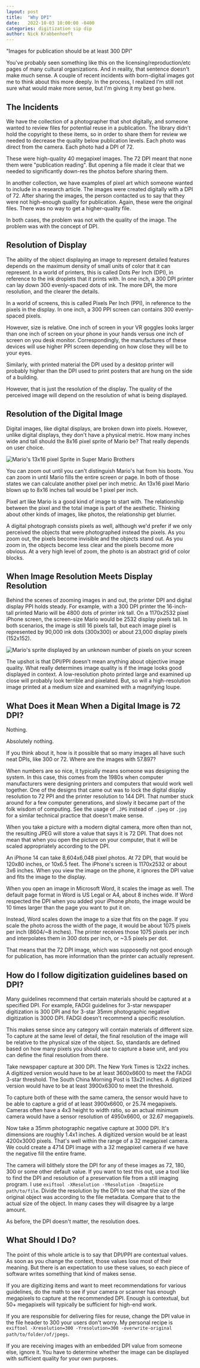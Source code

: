 ```yaml
---
layout: post
title:  "Why DPI"
date:   2022-10-03 10:00:00 -0400
categories: digitization sip dip
author: Nick Krabbenhoeft
---
```


"Images for publication should be at least 300 DPI"

You've probably seen something like this on the licensing/reproduction/etc pages of many cultural organizations.
And in reality, that sentence doesn't make much sense.
A couple of recent incidents with born-digital images got me to think about this more deeply.
In the process, I realized I'm still not sure what would make more sense, but I'm giving it my best go here.

## The Incidents

We have the collection of a photographer that shot digitally, and someone wanted to review files for potential reuse in a publication.
The library didn't hold the copyright to these items, so in order to share them for review we needed to decrease the quality below publication levels.
Each photo was direct from the camera.
Each photo had a DPI of 72.

These were high-quality 40 megapixel images.
The 72 DPI meant that none them were "publication reading".
But opening a file made it clear that we needed to significantly down-res the photos before sharing them.

In another collection, we have examples of pixel art which someone wanted to include in a research article.
The images were created digitally with a DPI of 72.
After sharing the images, the person contacted us to say that they were not high-enough quality for publication.
Again, these were the original files.
There was no way to get a higher-quality file.

In both cases, the problem was not with the quality of the image.
The problem was with the concept of DPI.

## Resolution of Display

The ability of the object displaying an image to represent detailed features depends on the maximum density of small units of color that it can represent.
In a world of printers, this is called Dots Per Inch (DPI), in reference to the ink droplets that it prints with.
In one inch, a 300 DPI printer can lay down 300 evenly-spaced dots of ink.
The more DPI, the more resolution, and the clearer the details.

In a world of screens, this is called Pixels Per Inch (PPI), in reference to the pixels in the display.
In one inch, a 300 PPI screen can contains 300 evenly-spaced pixels.

However, size is relative.
One inch of screen in your VR goggles looks larger than one inch of screen on your phone in your hands versus one inch of screen on you desk monitor.
Correspondingly, the manufactures of these devices will use higher PPI screen depending on how close they will be to your eyes.

Similarly, with printed material the DPI used by a desktop printer will probably higher than the DPI used to print posters that are hung on the side of a building.

However, that is just the resolution of the display.
The quality of the perceived image will depend on the resolution of what is being displayed.

## Resolution of the Digital Image

Digital images, like digital displays, are broken down into pixels.
However, unlike digital displays, they don't have a physical metric.
How many inches wide and tall should the 8x16 pixel sprite of Mario be?
That really depends on user choice.

![Mario's 13x16 pixel Sprite in Super Mario Brothers]({{site.baseurl}}/assets/img/small-mario.gif)

You can zoom out until you can't distinguish Mario's hat from his boots.
You can zoom in until Mario fills the entire screen or page.
In both of those states we can calculate another pixel per inch metric.
An 13x16 pixel Mario blown up to 8x16 inches tall would be 1 pixel per inch.

Pixel art like Mario is a good kind of image to start with.
The relationship between the pixel and the total image is part of the aesthetic.
Thinking about other kinds of images, like photos, the relationship get blurrier.

A digital photograph consists pixels as well, although we'd prefer if we only perceived the objects that were photographed instead the pixels.
As you zoom out, the pixels become invisible and the objects stand out.
As you zoom in, the objects become less clear and the pixels become more obvious.
At a very high level of zoom, the photo is an abstract grid of color blocks.

## When Image Resolution Meets Display Resolution

Behind the scenes of zooming images in and out, the printer DPI and digital display PPI holds steady.
For example, with a 300 DPI printer the 16-inch-tall printed Mario will be 4800 dots of printer ink tall.
On a 1170x2532 pixel iPhone screen, the screen-size Mario would be 2532 display pixels tall.
In both scenarios, the image is still 16 pixels tall, but each image pixel is represented by 90,000 ink dots (300x300) or about 23,000 display pixels (152x152).

![Mario's sprite displayed by an unknown number of pixels on your screen]({{site.baseurl}}/assets/img/small-mario.gif)

The upshot is that DPI/PPI doesn't mean anything about objective image quality.
What really determines image quality is if the image looks good displayed in context.
A low-resolution photo printed large and examined up close will probably look terrible and pixelated.
But, so will a high-resolution image printed at a medium size and examined with a magnifying loupe.

## What Does it Mean When a Digital Image is 72 DPI?

Nothing.

Absolutely nothing.

If you think about it, how is it possible that so many images all have such neat DPIs, like 300 or 72.
Where are the images with 57.897?

When numbers are so nice, it typically means someone was designing the system.
In this case, this comes from the 1980s when computer manufacturers were designing printers and computers that would work well together.
One of the designs that came out was to lock the digital display resolution to 72 PPI and the printer resolution to 144 DPI.
That number stuck around for a few computer generations, and slowly it became part of the folk wisdom of computing.
See the usage of `.JPG` instead of `.jpeg` or `.jpg` for a similar technical practice that doesn't make sense.

When you take a picture with a modern digital camera, more often than not, the resulting JPEG will store a value that says it is 72 DPI.
That does not mean that when you open the picture on your computer, that it will be scaled appropriately according to the DPI.

An iPhone 14 can take 8,604x6,048 pixel photos.
At 72 DPI, that would be 120x80 inches, or 10x6.5 feet.
The iPhone's screen is 1170x2532 or about 3x6 inches.
When you view the image on the phone, it ignores the DPI value and fits the image to the display.

When you open an image in Microsoft Word, it scales the image as well.
The default page format in Word is US Legal or A4, about 8 inches wide.
If Word respected the DPI when you added your iPhone photo, the image would be 10 times larger than the page you want to put it on.

Instead, Word scales down the image to a size that fits on the page.
If you scale the photo across the width of the page, it would be about 1075 pixels per inch (8604/~8 inches).
The printer receives those 1075 pixels per inch and interpolates them in 300 dots per inch, or ~3.5 pixels per dot.

That means that the 72 DPI image, which was supposedly not good enough for publication, has more information than the printer can actually represent.

## How do I follow digitization guidelines based on DPI?

Many guidelines recommend that certain materials should be captured at a specified DPI.
For example, FADGI guidelines for 3-star newspaper digitization is 300 DPI and for 3-star 35mm photographic negative digitization is 3000 DPI.
FADGI doesn't recommend a specific resolution.

This makes sense since any category will contain materials of different size.
To capture at the same level of detail, the final resolution of the image will be relative to the physical size of the object.
So, standards are defined based on how many pixels you should use to capture a base unit, and you can define the final resolution from there.

Take newspaper capture at 300 DPI.
The New York Times is 12x22 inches.
A digitized version would have to be at least 3600x6600 to meet the FADGI 3-star threshold.
The South China Morning Post is 13x21 inches.
A digitized version would have to be at least 3900x6300 to meet the threshold.

To capture both of these with the same camera, the sensor would have to be able to capture a grid of at least 3900x6600, or 25.74 megapixels.
Cameras often have a 4x3 height to width ratio, so an actual minimum camera would have a sensor resolution of 4950x6600, or 32.67 megapixels.

Now take a 35mm photographic negative capture at 3000 DPI.
It's dimensions are roughly 1.4x1 inches.
A digitized version would be at least 4200x3000 pixels.
That's well within the range of a 32 megapixel camera.
We could create a 4714 DPI image with a 32 megapixel camera if we have the negative fill the entire frame.

The camera will blithely store the DPI for any of these images as 72, 180, 300 or some other default value.
If you want to test this out, use a tool like to find the DPI and resolution of a preservation file from a still imaging program.
I use `exiftool -XResolution -YResolution -ImageSize path/to/file`.
Divide the resolution by the DPI to see what the size of the original object was according to the file metadata.
Compare that to the actual size of the object.
In many cases they will disagree by a large amount.

As before, the DPI doesn't matter, the resolution does.

## What Should I Do?

The point of this whole article is to say that DPI/PPI are contextual values.
As soon as you change the context, those values lose most of their meaning.
But there is an expectation to use these values, so each piece of software writes something that kind of makes sense.

If you are digitizing items and want to meet recommendations for various guidelines, do the math to see if your camera or scanner has enough megapixels to capture at the recommended DPI.
Enough is contextual, but 50+ megapixels will typically be sufficient for high-end work.

If you are responsible for delivering files for reuse, change the DPI value in the file header to 300 your users don't worry.
My personal recipe is `exiftool -Xresolution=300 -Yresolution=300 -overwrite-original path/to/folder/of/jpegs`.

If you are receiving images with an embedded DPI value from someone else, ignore it.
You have to determine whether the image can be displayed with sufficient quality for your own purposes.
